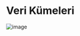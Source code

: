 # Veri Kümeleri 
![image](https://user-images.githubusercontent.com/83179561/164989586-cdc13a24-04c4-44f1-b627-cfe0a36c9bc4.png)
